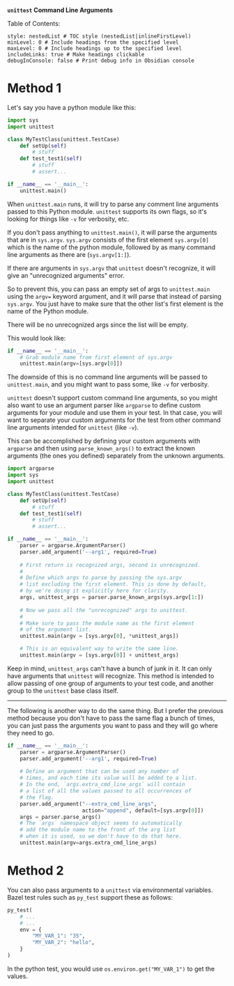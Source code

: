 **`unittest` Command Line Arguments**

Table of Contents:

```table-of-contents
style: nestedList # TOC style (nestedList|inlineFirstLevel)
minLevel: 0 # Include headings from the specified level
maxLevel: 0 # Include headings up to the specified level
includeLinks: true # Make headings clickable
debugInConsole: false # Print debug info in Obsidian console
```

# Method 1

Let's say you have a python module like this:

```python
import sys
import unittest

class MyTestClass(unittest.TestCase)
	def setUp(self)
		# stuff
	def test_test1(self)
		# stuff
		# assert...

if __name__ == '__main__':
	unittest.main()
```

When `unittest.main` runs, it will try to parse any comment line arguments passed to this Python module. `unittest` supports its own flags, so it's looking for things like `-v` for verbosity, etc.

If you don't pass anything to `unittest.main()`, it will parse the arguments that are in `sys.argv`. `sys.argv` consists of the first element `sys.argv[0]` which is the name of the python module, followed by as many command line arguments as there are (`sys.argv[1:]`).

If there are arguments in `sys.argv` that `unittest` doesn't recognize, it will give an "unrecognized arguments" error.

So to prevent this, you can pass an empty set of args to `unittest.main` using the `argv=` keyword argument, and it will parse that instead of parsing `sys.argv`. You just have to make sure that the other list's first element is the name of the Python module.

There will be no unrecognized args since the list will be empty.

This would look like:

```python
if __name__ == '__main__':
	# Grab module name from first element of sys.argv
	unittest.main(argv=[sys.argv[0]])
```

The downside of this is no command line arguments will be passed to `unittest.main`, and you might want to pass some, like `-v` for verbosity.

`unittest` doesn't support custom command line arguments, so you might also want to use an argument parser like `argparse` to define custom arguments for your module and use them in your test. In that case, you will want to separate your custom arguments for the test from other command line arguments intended for `unittest` (like `-v`).

This can be accomplished by defining your custom arguments with `argparse` and then using `parse_known_args()` to extract the known arguments (the ones you defined) separately from the unknown arguments.

```python
import argparse
import sys
import unittest

class MyTestClass(unittest.TestCase)
	def setUp(self)
		# stuff
	def test_test1(self)
		# stuff
		# assert...

if __name__ == '__main__':
	parser = argparse.ArgumentParser()
	parser.add_argument('--arg1', required=True)
	
	# First return is recognized args, second is unrecognized.
	#
	# Define which args to parse by passing the sys.argv
	# list excluding the first element. This is done by default,
	# by we're doing it explicitly here for clarity.
	args, unittest_args = parser.parse_known_args(sys.argv[1:])
	
	# Now we pass all the "unrecognized" args to unittest.
	#
	# Make sure to pass the module name as the first element
	# of the argument list.
	unittest.main(argv = [sys.argv[0], *unittest_args])

	# This is an equivalent way to write the same line.
	unittest.main(argv = [sys.argv[0]] + unittest_args)
```

Keep in mind, `unittest_args` can't have a bunch of junk in it. It can only have arguments that `unittest` will recognize. This method is intended to allow passing of one group of arguments to your test code, and another group to the `unittest` base class itself.

---

The following is another way to do the same thing. But I prefer the previous method because you don't have to pass the same flag a bunch of times, you can just pass the arguments you want to pass and they will go where they need to go.

```python
if __name__ == '__main__':
	parser = argparse.ArgumentParser()
	parser.add_argument('--arg1', required=True)
	
	# Define an argument that can be used any number of
	# times, and each time its value will be added to a list.
	# In the end, `args.extra_cmd_line_args` will contain
	# a list of all the values passed to all occurrences of
	# the flag.
	parser.add_argument("--extra_cmd_line_args",
						action="append", default=[sys.argv[0]])
	args = parser.parse_args()
	# The `args` namespace object seems to automatically
	# add the module name to the front of the arg list
	# when it is used, so we don't have to do that here.
	unittest.main(argv=args.extra_cmd_line_args)
```

# Method 2

You can also pass arguments to a `unittest` via environmental variables. Bazel test rules such as `py_test` support these as follows:

```python
py_test(
	# ...
	# ...
	env = {
		"MY_VAR_1": "35",
		"MY_VAR_2": "hello",
	}
)
```

In the python test, you would use `os.environ.get("MY_VAR_1")` to get the values.